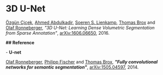 # 3D U-Net

[Özgün Çiçek](https://arxiv.org/search/cs?searchtype=author&query=%C3%87i%C3%A7ek%2C+%C3%96), [Ahmed Abdulkadir](https://arxiv.org/search/cs?searchtype=author&query=Abdulkadir%2C+A), [Soeren S. Lienkamp](https://arxiv.org/search/cs?searchtype=author&query=Lienkamp%2C+S+S), [Thomas Brox](https://arxiv.org/search/cs?searchtype=author&query=Brox%2C+T) and [Olaf Ronneberger](https://arxiv.org/search/cs?searchtype=author&query=Ronneberger%2C+O), *"3D U-Net: Learning Dense Volumetric Segmentation from Sparse Annotation"*, [
arXiv:1606.06650](https://arxiv.org/abs/1606.06650), 2016.



**## Reference**

\- **U-net**  

[Olaf Ronneberger](https://arxiv.org/search/cs?searchtype=author&query=Ronneberger%2C+O), [Philipp Fischer](https://arxiv.org/search/cs?searchtype=author&query=Fischer%2C+P) and [Thomas Brox](https://arxiv.org/search/cs?searchtype=author&query=Brox%2C+T), ***"Fully convolutional networks for semantic segmentation"***, [arXiv:1505.04597](https://arxiv.org/abs/1505.04597), 2014.

